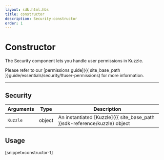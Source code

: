 ```yaml
---
layout: sdk.html.hbs
title: constructor
description: Security:constructor
order: 1
---
```

  

# Constructor
The Security component lets you handle user permissions in Kuzzle.

Please refer to our [permissions guide]({{ site_base_path }}guide/essentials/security/#user-permissions) for more information.

---

## Security

| Arguments | Type | Description |
|---------------|---------|----------------------------------------|
| `Kuzzle` | object | An instantiated [Kuzzle]({{ site_base_path }}sdk-reference/kuzzle) object |

## Usage

[snippet=constructor-1]
